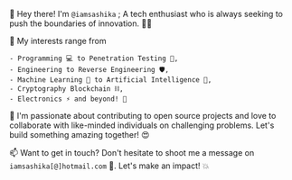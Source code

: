 👋 Hey there! I'm `@iamsashika` ;
A tech enthusiast who is always seeking to push the boundaries of innovation. 👨‍💻

👀 My interests range from 
  
    - Programming 💻 to Penetration Testing 🔐, 
    - Engineering to Reverse Engineering 🛡️,
    - Machine Learning 🤖 to Artificial Intelligence 🧠, 
    - Cryptography Blockchain ⛓️, 
    - Electronics ⚡ and beyond! 🚀

💞️ I'm passionate about contributing to open source projects and love to collaborate with like-minded individuals on challenging problems. Let's build something amazing together! 😍

📫 Want to get in touch? Don't hesitate to shoot me a message on `iamsashika[@]hotmail.com` 📩. Let's make an impact! 💥


<!---
iamsashika/iamsashika is a ✨ special ✨ repository because its `README.md` (this file) appears on your GitHub profile.
You can click the Preview link to take a look at your changes.
--->
